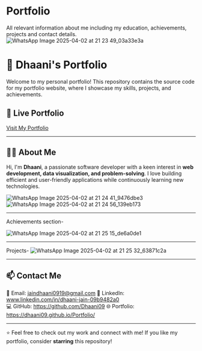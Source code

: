 # Portfolio

 All relevant information about me including my education, achievements, projects and contact details.
![WhatsApp Image 2025-04-02 at 21 23 49_03a33e3a](https://github.com/user-attachments/assets/86ea2fd2-288f-4c86-a13f-3d47a9dc1bfd)

# 🌟 Dhaani's Portfolio  

Welcome to my personal portfolio! This repository contains the source code for my portfolio website, where I showcase my skills, projects, and achievements.  

## 🔗 Live Portfolio  

[Visit My Portfolio]([your-portfolio-link-here](https://dhaani09.github.io/Portfolio/))  

---
## 👩‍💻 About Me  

Hi, I'm **Dhaani**, a passionate software developer with a keen interest in **web development, data visualization, and problem-solving**. I love building efficient and user-friendly applications while continuously learning new technologies.  

![WhatsApp Image 2025-04-02 at 21 24 41_9476dbe3](https://github.com/user-attachments/assets/3604dec9-1e23-4776-baaf-945cdb12b731)
![WhatsApp Image 2025-04-02 at 21 24 56_139eb173](https://github.com/user-attachments/assets/d28f2b47-a042-41a5-8f4f-c1ff8ecea12a)

------------------
Achievements section-

![WhatsApp Image 2025-04-02 at 21 25 15_de6a0de1](https://github.com/user-attachments/assets/687f9844-0fcb-488f-a213-1e26834afe1d)

------------------

Projects-
![WhatsApp Image 2025-04-02 at 21 25 32_63871c2a](https://github.com/user-attachments/assets/c0779494-c000-4307-866e-cf33607c0834)

--------

## 📫 Contact Me  
📧 Email: jaindhaani0919@gmail.com
💼 LinkedIn: www.linkedin.com/in/dhaani-jain-09b9482a0  
💻 GitHub: https://github.com/Dhaani09
🌐 Portfolio: https://dhaani09.github.io/Portfolio/ 

---

⭐ Feel free to check out my work and connect with me! If you like my portfolio, consider **starring** this repository!  
 
